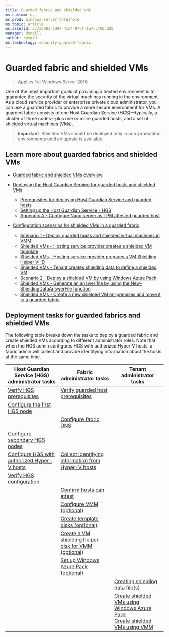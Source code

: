 ```yaml
---
title: Guarded fabric and shielded VMs
ms.custom: na
ms.prod: windows-server-threshold
ms.topic: article
ms.assetid: 5c7ada81-2d97-41d4-87cf-1a7ccf06cd20
manager: dongill
author: rpsqrd
ms.technology: security-guarded-fabric
---
```


# Guarded fabric and shielded VMs

>Applies To: Windows Server 2016

One of the most important goals of providing a hosted environment is to guarantee the security of the virtual machines running in the environment. As a cloud service provider or enterprise private cloud administrator, you can use a guarded fabric to provide a more secure environment for VMs. A guarded fabric consists of one Host Guardian Service (HGS)—typically, a cluster of three nodes—plus one or more guarded hosts, and a set of shielded virtual machines (VMs).

>**Important**&nbsp;&nbsp;Shielded VMs should be deployed only in non-production environments until an update is available.

## Learn more about guarded fabrics and shielded VMs

- [Guarded fabric and shielded VMs overview](Guarded-Fabric-and-Shielded-VMs.md)

- [Deploying the Host Guardian Service for guarded hosts and shielded VMs](guarded-fabric-deploying-hgs-overview.md)
    - [Prerequisites for deploying Host Guardian Service and guarded hosts](guarded-fabric-deployment-prerequisites.md)
    - [Setting up the Host Guardian Service - HGS](guarded-fabric-setting-up-the-host-guardian-service-hgs.md)
    - [Appendix A - Configure Nano server as TPM attested guarded host](guarded-fabric-configure-nano-server-as-tpm-guarded-host.md)<br>

- [Configuration scenarios for shielded VMs in a guarded fabric](guarded-fabric-configuration-scenarios-for-shielded-vms-overview.md)
    - [Scenario 1 - Deploy guarded hosts and shielded virtual machines in VMM](https://technet.microsoft.com/system-center-docs/vmm/scenario/guarded-overview)
    - [Shielded VMs - Hosting service provider creates a shielded VM template](guarded-fabric-create-a-shielded-vm-template.md)
    - [Shielded VMs - Hosting service provider prepares a VM Shielding Helper VHD](guarded-fabric-vm-shielding-helper-vhd.md)
    - [Shielded VMs - Tenant creates shielding data to define a shielded VM](guarded-fabric-tenant-creates-shielding-data.md)
    - [Scenario 2 - Deploy a shielded VM by using Windows Azure Pack](guarded-fabric-shielded-vm-windows-azure-pack.md)
    - [Shielded VMs - Generate an answer file by using the New-ShieldingDataAnswerFile function](guarded-fabric-sample-unattend-xml-file.md)
    - [Shielded VMs - Create a new shielded VM on-premises and move it to a guarded fabric](guarded-fabric-create-vm-move-to-guarded-fabric.md)

## Deployment tasks for guarded fabrics and shielded VMs

The following table breaks down the tasks to deploy a guarded fabric and create shielded VMs according to different administrator roles. Note that when the HGS admin configures HGS with authorized Hyper-V hosts, a fabric admin will collect and provide identifying information about the hosts at the same time.    

|  Host Guardian Service (HGS) administrator tasks     |  Fabric administrator tasks    |   Tenant administrator tasks    |
|-------|-------|-------|
| [Verify HGS prerequisites](guarded-fabric-deployment-prerequisites.md#prerequisites-for-the-host-guardian-service)| [Verify guarded host prerequisites](guarded-fabric-deployment-prerequisites.md#prerequisites-for-hyper-v-hosts-that-will-become-guarded-hosts) | |
| [Configure the first HGS node](guarded-fabric-setting-up-the-host-guardian-service-hgs.md#configure-the-first-hgs-node)|  | |
|&nbsp; | [Configure fabric DNS](guarded-fabric-setting-up-the-host-guardian-service-hgs.md#configure-the-fabric-dns)|  |
| [Configure secondary HGS nodes](guarded-fabric-setting-up-the-host-guardian-service-hgs.md#configure-secondary-hgs-nodes)| | |
| [Configure HGS with authorized Hyper-V hosts](guarded-fabric-setting-up-the-host-guardian-service-hgs.md#configure-hgs-with-authorized-hyper-v-hosts) | [Collect identifying information from Hyper-V hosts](guarded-fabric-setting-up-the-host-guardian-service-hgs.md#tpm-trusted-attestation-capturing-hardware-and-software-information-that-hgs-uses-in-attestation) |  |
| [Verify HGS configuration](guarded-fabric-setting-up-the-host-guardian-service-hgs.md#verify-hgs-is-configured-properly) |    |  |
| &nbsp;| [Confirm hosts can attest](guarded-fabric-setting-up-the-host-guardian-service-hgs.md#confirm-hosts-can-attest-successfully)  | |
| &nbsp;| [Configure VMM (optional)](https://technet.microsoft.com/system-center-docs/vmm/scenario/guarded-overview) |   |
| &nbsp;| [Create template disks (optional)](guarded-fabric-create-a-shielded-vm-template.md) |  |
| &nbsp;| [Create a VM shielding helper disk for VMM (optional)](guarded-fabric-vm-shielding-helper-vhd.md) |  |
| &nbsp;| [Set up Windows Azure Pack (optional)](guarded-fabric-shielded-vm-windows-azure-pack.md) | |
| &nbsp;| &nbsp;| [Creating shielding data file(s)](guarded-fabric-tenant-creates-shielding-data.md)  |
| &nbsp;| &nbsp;| [Create shielded VMs using Windows Azure Pack](guarded-fabric-shielded-vm-windows-azure-pack.md#steps-tenants-take-to-create-shielded-vms-with-windows-azure-pack)<br>[Create shielded VMs using VMM](https://technet.microsoft.com/system-center-docs/vmm/scenario/guarded-vms) |
